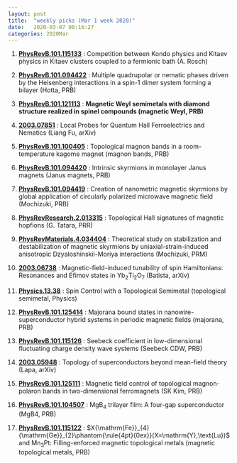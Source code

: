 ```yaml
---
layout: post
title:  "weekly picks (Mar 1 week 2020)"
date:   2020-03-07 00:16:27
categories: 2020Mar
---
```



1. **[PhysRevB.101.115133](https://journals.aps.org/prb/pdf/10.1103/PhysRevB.101.115133)** :  Competition between Kondo physics and Kitaev physics in Kitaev clusters coupled to a fermionic bath (A. Rosch)

1. **[PhysRevB.101.094422](https://link.aps.org/doi/10.1103/PhysRevB.101.094422)** :  Multiple quadrupolar or nematic phases driven by the Heisenberg interactions in a spin-1 dimer system forming a bilayer (Hotta, PRB)

1. **[PhysRevB.101.121113](https://link.aps.org/doi/10.1103/PhysRevB.101.121113)** :  **Magnetic Weyl semimetals with diamond structure realized in spinel compounds (magnetic Weyl, PRB)**


1. **[2003.07851](http://arxiv.org/abs/2003.07851)** :  Local Probes for Quantum Hall Ferroelectrics and Nematics (Liang Fu, arXiv)

1. **[PhysRevB.101.100405](https://link.aps.org/doi/10.1103/PhysRevB.101.100405)** :  Topological magnon bands in a room-temperature kagome magnet (magnon bands, PRB)

1. **[PhysRevB.101.094420](https://link.aps.org/doi/10.1103/PhysRevB.101.094420)** :  Intrinsic skyrmions in monolayer Janus magnets (Janus magnets, PRB)

1. **[PhysRevB.101.094419](https://link.aps.org/doi/10.1103/PhysRevB.101.094419)** :  Creation of nanometric magnetic skyrmions by global application of circularly polarized microwave magnetic field (Mochizuki, PRB)


1. **[PhysRevResearch.2.013315](https://link.aps.org/doi/10.1103/PhysRevResearch.2.013315)** :  Topological Hall signatures of magnetic hopfions (G. Tatara, PRR)

1. **[PhysRevMaterials.4.034404](https://link.aps.org/doi/10.1103/PhysRevMaterials.4.034404)** :  Theoretical study on stabilization and destabilization of magnetic skyrmions by uniaxial-strain-induced anisotropic Dzyaloshinskii-Moriya interactions (Mochizuki, PRM)

1. **[2003.06738](http://arxiv.org/abs/2003.06738)** :  Magnetic-field-induced tunability of spin Hamiltonians: Resonances and Efimov states in Yb$_2$Ti$_2$O$_7$ (Batista, arXiv)

1. **[Physics.13.38](https://link.aps.org/doi/10.1103/Physics.13.38)** :  Spin Control with a Topological Semimetal (topological semimetal, Physics)

1. **[PhysRevB.101.125414](https://link.aps.org/doi/10.1103/PhysRevB.101.125414)** :  Majorana bound states in nanowire-superconductor hybrid systems in periodic magnetic fields (majorana, PRB)

1. **[PhysRevB.101.115126](https://link.aps.org/doi/10.1103/PhysRevB.101.115126)** :  Seebeck coefficient in low-dimensional fluctuating charge density wave systems (Seebeck CDW, PRB)


1. **[2003.05948](http://arxiv.org/abs/2003.05948)** :  Topology of superconductors beyond mean-field theory (Lapa, arXiv)


1. **[PhysRevB.101.125111](https://link.aps.org/doi/10.1103/PhysRevB.101.125111)** :  Magnetic field control of topological magnon-polaron bands in two-dimensional ferromagnets (SK Kim, PRB)

1. **[PhysRevB.101.104507](https://link.aps.org/doi/10.1103/PhysRevB.101.104507)** :  ${\mathrm{MgB}}_{4}$ trilayer film: A four-gap superconductor (MgB4, PRB)

1. **[PhysRevB.101.115122](https://link.aps.org/doi/10.1103/PhysRevB.101.115122)** :  $X{\mathrm{Fe}}_{4}{\mathrm{Ge}}_{2}\phantom{\rule{4pt}{0ex}}(X=\mathrm{Y},\text{Lu})$ and ${\mathrm{Mn}}_{3}\mathrm{Pt}$: Filling-enforced magnetic topological metals (magnetic topological metals, PRB)
